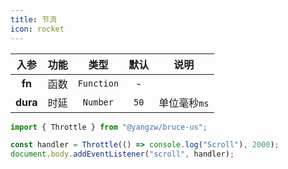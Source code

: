 ```yaml
---
title: 节流
icon: rocket
---
```


入参|功能|类型|默认|说明
:-:|:-:|:-:|:-:|-
**fn**|函数|`Function`|-
**dura**|时延|`Number`|`50`|单位毫秒`ms`

```js
import { Throttle } from "@yangzw/bruce-us";

const handler = Throttle(() => console.log("Scroll"), 2000);
document.body.addEventListener("scroll", handler);
```